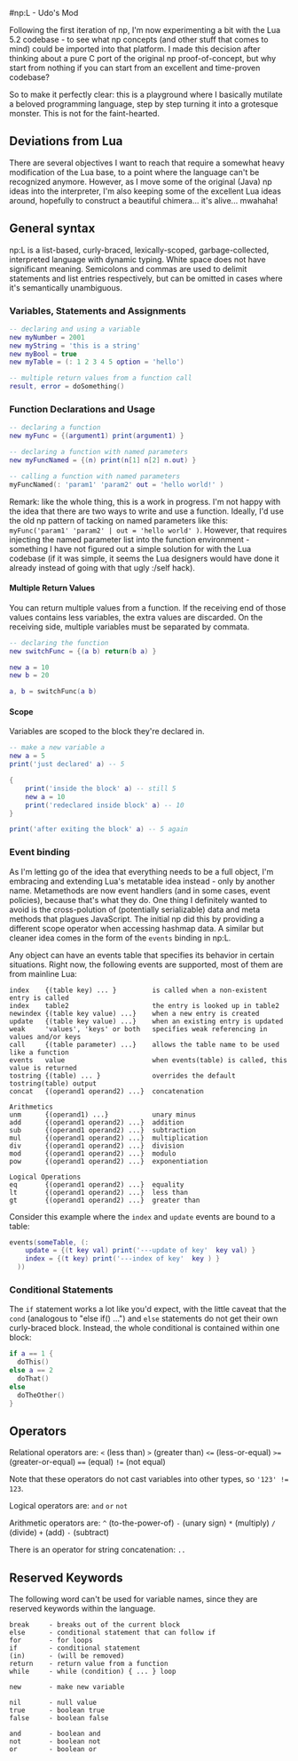 #np:L - Udo's Mod

Following the first iteration of np, I'm now experimenting a bit with the Lua 5.2 codebase - to see what np concepts (and other stuff that comes to mind) could be imported into that platform. I made this decision after thinking about a pure C port of the original np proof-of-concept, but why start from nothing if you can start from an excellent and time-proven codebase?

So to make it perfectly clear: this is a playground where I basically mutilate a beloved programming language, step by step turning it into a grotesque monster. This is not for the faint-hearted.

## Deviations from Lua

There are several objectives I want to reach that require a somewhat heavy modification of the Lua base, to a point where the language can't be recognized anymore. However, as I move some of the original (Java) np ideas into the interpreter, I'm also keeping some of the excellent Lua ideas around, hopefully to construct a beautiful chimera... it's alive... mwahaha!

## General syntax

np:L is a list-based, curly-braced, lexically-scoped, garbage-collected, interpreted language with dynamic typing. White space does not have significant meaning. Semicolons and commas are used to delimit statements and list entries respectively, but can be omitted in cases where it's semantically unambiguous.

### Variables, Statements and Assignments

```Lua
-- declaring and using a variable
new myNumber = 2001
new myString = 'this is a string'
new myBool = true
new myTable = (: 1 2 3 4 5 option = 'hello')

-- multiple return values from a function call
result, error = doSomething()
```

### Function Declarations and Usage

```Lua
-- declaring a function
new myFunc = {(argument1) print(argument1) }

-- declaring a function with named parameters
new myFuncNamed = {(n) print(n[1] n[2] n.out) }

-- calling a function with named parameters 
myFuncNamed(: 'param1' 'param2' out = 'hello world!' )
```

Remark: like the whole thing, this is a work in progress. I'm not happy with the idea that there are two ways to write and use a function. Ideally, I'd use the old np pattern of tacking on named parameters like this: `myFunc('param1' 'param2' | out = 'hello world' )`. However, that requires injecting the named parameter list into the function environment - something I have not figured out a simple solution for with the Lua codebase (if it was simple, it seems the Lua designers would have done it already instead of going with that ugly :/self hack).

#### Multiple Return Values

You can return multiple values from a function. If the receiving end of those values contains less variables, the extra values are discarded. On the receiving side, multiple variables must be separated by commata.

```Lua
-- declaring the function
new switchFunc = {(a b) return(b a) }

new a = 10
new b = 20

a, b = switchFunc(a b)
```

#### Scope

Variables are scoped to the block they're declared in.

```Lua
-- make a new variable a
new a = 5
print('just declared' a) -- 5

{
	print('inside the block' a) -- still 5
	new a = 10
	print('redeclared inside block' a) -- 10
}

print('after exiting the block' a) -- 5 again
```

### Event binding

As I'm letting go of the idea that everything needs to be a full object, I'm embracing and extending Lua's metatable idea instead - only by another name. Metamethods are now event handlers (and in some cases, event policies), because that's what they do. One thing I definitely wanted to avoid is the cross-polution of (potentially serializable) data and meta methods that plagues JavaScript. The initial np did this by providing a different scope operator when accessing hashmap data. A similar but cleaner idea comes in the form of the `events` binding in np:L. 

Any object can have an events table that specifies its behavior in certain situations. Right now, the following events are supported, most of them are from mainline Lua:

````
index    {(table key) ... }         is called when a non-existent entry is called
index    table2                     the entry is looked up in table2
newindex {(table key value) ...}    when a new entry is created
update   {(table key value) ...}    when an existing entry is updated
weak     'values', 'keys' or both   specifies weak referencing in values and/or keys
call     {(table parameter) ...}    allows the table name to be used like a function
events   value                      when events(table) is called, this value is returned
tostring {(table) ... }             overrides the default tostring(table) output
concat   {(operand1 operand2) ...}  concatenation

Arithmetics
unm      {(operand1) ...}           unary minus
add      {(operand1 operand2) ...}  addition
sub      {(operand1 operand2) ...}  subtraction
mul      {(operand1 operand2) ...}  multiplication
div      {(operand1 operand2) ...}  division
mod      {(operand1 operand2) ...}  modulo
pow      {(operand1 operand2) ...}  exponentiation

Logical Operations
eq       {(operand1 operand2) ...}  equality
lt       {(operand1 operand2) ...}  less than
gt       {(operand1 operand2) ...}  greater than
````

Consider this example where the `index` and `update` events are bound to a table:

```Lua
events(someTable, (: 
	update = {(t key val) print('---update of key'  key val) }
	index = {(t key) print('---index of key'  key ) }
  ))
```

### Conditional Statements

The `if` statement works a lot like you'd expect, with the little caveat that the `cond` (analogous to "else if() ...") and `else` statements do not get their own curly-braced block. Instead, the whole conditional is contained within one block:

```Lua
if a == 1 {
  doThis()
else a == 2
  doThat()
else
  doTheOther()
}
```

## Operators

Relational operators are: `<` (less than) `>` (greater than) `<=` (less-or-equal) `>=` (greater-or-equal) `==` (equal) `!=` (not equal)

Note that these operators do not cast variables into other types, so `'123' != 123`.

Logical operators are: `and` `or` `not`

Arithmetic operators are: `^` (to-the-power-of) `-` (unary sign) `*` (multiply) `/` (divide) `+` (add) `-` (subtract) 

There is an operator for string concatenation: `..`

## Reserved Keywords

The following word can't be used for variable names, since they are reserved keywords within the language.

```
break     - breaks out of the current block
else      - conditional statement that can follow if
for       - for loops
if        - conditional statement
(in)      - (will be removed)
return    - return value from a function
while     - while (condition) { ... } loop

new       - make new variable

nil       - null value
true      - boolean true
false     - boolean false

and       - boolean and
not       - boolean not
or        - boolean or
```









